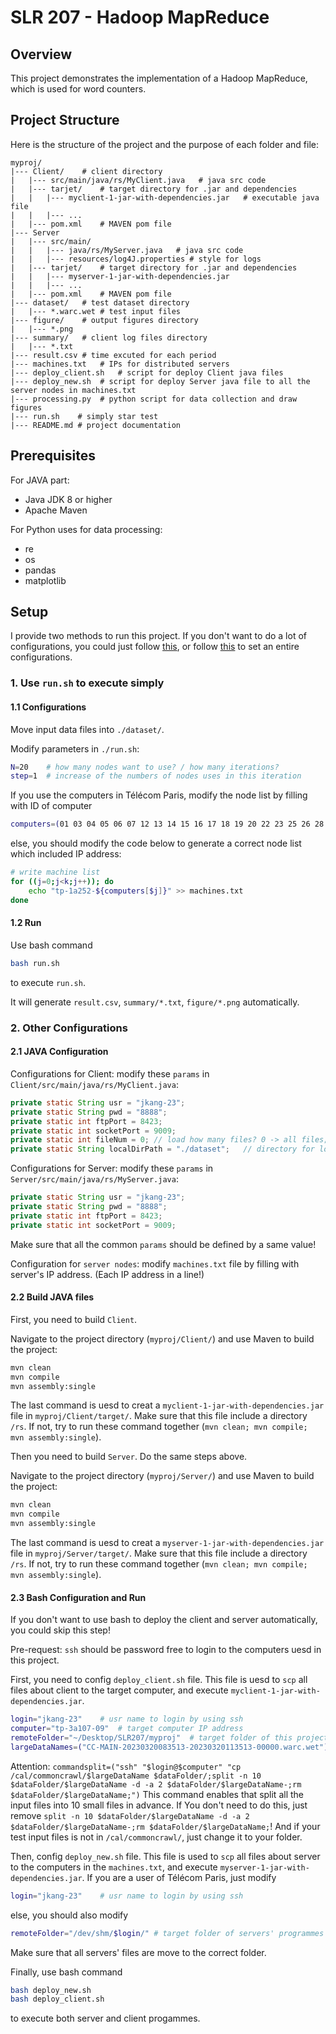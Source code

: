 # SLR 207 - Hadoop MapReduce

## Overview
This project demonstrates the implementation of a Hadoop MapReduce, which is used for word counters.

## Project Structure
Here is the structure of the project and the purpose of each folder and file:

```
myproj/
|--- Client/    # client directory
|   |--- src/main/java/rs/MyClient.java   # java src code
|   |--- tarjet/    # target directory for .jar and dependencies
|   |   |--- myclient-1-jar-with-dependencies.jar   # executable java file
|   |   |--- ...
|   |--- pom.xml    # MAVEN pom file
|--- Server
|   |--- src/main/
|   |   |--- java/rs/MyServer.java   # java src code
|   |   |--- resources/log4J.properties # style for logs
|   |--- tarjet/    # target directory for .jar and dependencies
|   |   |--- myserver-1-jar-with-dependencies.jar
|   |   |--- ...
|   |--- pom.xml    # MAVEN pom file
|--- dataset/   # test dataset directory
|   |--- *.warc.wet # test input files
|--- figure/    # output figures directory
|   |--- *.png
|--- summary/   # client log files directory
|   |--- *.txt
|--- result.csv # time excuted for each period
|--- machines.txt   # IPs for distributed servers
|--- deploy_client.sh   # script for deploy Client java files
|--- deploy_new.sh  # script for deploy Server java file to all the server nodes in machines.txt
|--- processing.py  # python script for data collection and draw figures
|--- run.sh    # simply star test
|--- README.md # project documentation
```

## Prerequisites

For JAVA part:
- Java JDK 8 or higher
- Apache Maven

For Python uses for data processing:
- re
- os
- pandas
- matplotlib

## Setup

I provide two methods to run this project. If you don't want to do a lot of configurations, you could just follow [this](#1-use-runsh-to-execute-simply "run.sh"), or follow [this](#2-other-configurations "complex config") to set an entire configurations.

### 1. Use `run.sh` to execute simply 

#### 1.1 Configurations

Move input data files into `./dataset/`.

Modify parameters in `./run.sh`:
```bash
N=20    # how many nodes want to use? / how many iterations?
step=1  # increase of the numbers of nodes uses in this iteration
```

If you use the computers in Télécom Paris, modify the node list by filling with ID of computer
```bash
computers=(01 03 04 05 06 07 12 13 14 15 16 17 18 19 20 22 23 25 26 28 30 31 33 34)
```

else, you should modify the code below to generate a correct node list which included IP address:
```bash
# write machine list
for ((j=0;j<k;j++)); do
    echo "tp-1a252-${computers[$j]}" >> machines.txt
done
```

#### 1.2 Run

Use bash command 
```bash
bash run.sh
```
to execute `run.sh`.

It will generate `result.csv`, `summary/*.txt`, `figure/*.png` automatically.

### 2. Other Configurations

#### 2.1 JAVA Configuration

Configurations for Client: modify these `params` in `Client/src/main/java/rs/MyClient.java`:

```java
private static String usr = "jkang-23";
private static String pwd = "8888";
private static int ftpPort = 8423;
private static int socketPort = 9009;
private static int fileNum = 0; // load how many files? 0 -> all files; x (> 0) -> only x files
private static String localDirPath = "./dataset";   // directory for load test input data
```

Configurations for Server: modify these `params` in `Server/src/main/java/rs/MyServer.java`:
```java
private static String usr = "jkang-23";
private static String pwd = "8888";
private static int ftpPort = 8423;
private static int socketPort = 9009;
```

Make sure that all the common `params` should be defined by a same value!

Configuration for `server nodes`: modify `machines.txt` file by filling with server's IP address. (Each IP address in a line!)

#### 2.2 Build JAVA files

First, you need to build `Client`.

Navigate to the project directory (`myproj/Client/`) and use Maven to build the project:
```bash
mvn clean
mvn compile
mvn assembly:single
```
The last command is uesd to creat a `myclient-1-jar-with-dependencies.jar` file in `myproj/Client/target/`. Make sure that this file include a directory `/rs`. If not, try to run these command together (`mvn clean; mvn compile; mvn assembly:single`).

Then you need to build `Server`. Do the same steps above.

Navigate to the project directory (`myproj/Server/`) and use Maven to build the project:
```bash
mvn clean
mvn compile
mvn assembly:single
```
The last command is uesd to creat a `myserver-1-jar-with-dependencies.jar` file in `myproj/Server/target/`. Make sure that this file include a directory `/rs`. If not, try to run these command together (`mvn clean; mvn compile; mvn assembly:single`).

#### 2.3 Bash Configuration and Run

If you don't want to use bash to deploy the client and server automatically, you could skip this step!

Pre-request: `ssh` should be password free to login to the computers uesd in this project.

First, you need to config `deploy_client.sh` file. This file is uesd to `scp` all files about client to the target computer, and execute `myclient-1-jar-with-dependencies.jar`.
```bash
login="jkang-23"    # usr name to login by using ssh
computer="tp-3a107-09"  # target computer IP address
remoteFolder="~/Desktop/SLR207/myproj"  # target folder of this project in target computer
largeDataNames=("CC-MAIN-20230320083513-20230320113513-00000.warc.wet") # input files
```

Attention: `commandsplit=("ssh" "$login@$computer" "cp /cal/commoncrawl/$largeDataName $dataFolder/;split -n 10 $dataFolder/$largeDataName -d -a 2 $dataFolder/$largeDataName-;rm $dataFolder/$largeDataName;")` This command enables that split all the input files into 10 small files in advance. If You don't need to do this, just remove `split -n 10 $dataFolder/$largeDataName -d -a 2 $dataFolder/$largeDataName-;rm $dataFolder/$largeDataName;`! And if your test input files is not in `/cal/commoncrawl/`, just change it to your folder.

Then, config `deploy_new.sh` file. This file is used to `scp` all files about server to the computers in the `machines.txt`, and execute `myserver-1-jar-with-dependencies.jar`.
If you are a user of Télécom Paris, just modify
```bash
login="jkang-23"    # usr name to login by using ssh
```
else, you should also modify
```bash
remoteFolder="/dev/shm/$login/" # target folder of servers' programmes
```
Make sure that all servers' files are move to the correct folder.

Finally, use bash command
```bash
bash deploy_new.sh
bash deploy_client.sh
```
to execute both server and client progammes.